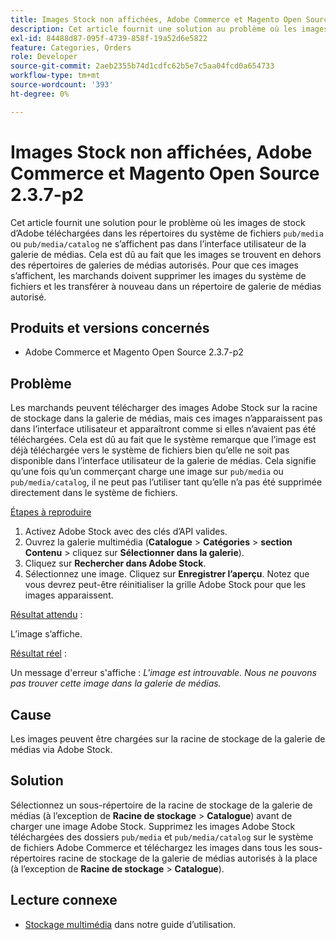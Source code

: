 ```yaml
---
title: Images Stock non affichées, Adobe Commerce et Magento Open Source 2.3.7-p2
description: Cet article fournit une solution au problème où les images de stock d’Adobe téléchargées dans les répertoires du système de fichiers "pub/media" ou "pub/media/catalog" ne s’affichent pas dans l’interface utilisateur de la galerie de médias. Cela est dû au fait que les images se trouvent en dehors des répertoires de galeries de médias autorisés. Pour que ces images s’affichent, les marchands doivent supprimer les images du système de fichiers et les transférer à nouveau dans un répertoire de galerie de médias autorisé.
exl-id: 84488d87-095f-4739-858f-19a52d6e5822
feature: Categories, Orders
role: Developer
source-git-commit: 2aeb2355b74d1cdfc62b5e7c5aa04fcd0a654733
workflow-type: tm+mt
source-wordcount: '393'
ht-degree: 0%

---
```


# Images Stock non affichées, Adobe Commerce et Magento Open Source 2.3.7-p2

Cet article fournit une solution pour le problème où les images de stock d’Adobe téléchargées dans les répertoires du système de fichiers `pub/media` ou `pub/media/catalog` ne s’affichent pas dans l’interface utilisateur de la galerie de médias. Cela est dû au fait que les images se trouvent en dehors des répertoires de galeries de médias autorisés. Pour que ces images s’affichent, les marchands doivent supprimer les images du système de fichiers et les transférer à nouveau dans un répertoire de galerie de médias autorisé.

## Produits et versions concernés

* Adobe Commerce et Magento Open Source 2.3.7-p2


## Problème

Les marchands peuvent télécharger des images Adobe Stock sur la racine de stockage dans la galerie de médias, mais ces images n’apparaissent pas dans l’interface utilisateur et apparaîtront comme si elles n’avaient pas été téléchargées. Cela est dû au fait que le système remarque que l’image est déjà téléchargée vers le système de fichiers bien qu’elle ne soit pas disponible dans l’interface utilisateur de la galerie de médias. Cela signifie qu’une fois qu’un commerçant charge une image sur `pub/media` ou `pub/media/catalog`, il ne peut pas l’utiliser tant qu’elle n’a pas été supprimée directement dans le système de fichiers.

<u>Étapes à reproduire</u>

1. Activez Adobe Stock avec des clés d’API valides.
1. Ouvrez la galerie multimédia (**Catalogue** > **Catégories** > **section Contenu** > cliquez sur **Sélectionner dans la galerie**).
1. Cliquez sur **Rechercher dans Adobe Stock**.
1. Sélectionnez une image. Cliquez sur **Enregistrer l’aperçu**. Notez que vous devrez peut-être réinitialiser la grille Adobe Stock pour que les images apparaissent.

<u>Résultat attendu</u> :

L’image s’affiche.

<u>Résultat réel</u> :

Un message d&#39;erreur s&#39;affiche : *L&#39;image est introuvable. Nous ne pouvons pas trouver cette image dans la galerie de médias.*

## Cause

Les images peuvent être chargées sur la racine de stockage de la galerie de médias via Adobe Stock.

## Solution

Sélectionnez un sous-répertoire de la racine de stockage de la galerie de médias (à l’exception de **Racine de stockage** > **Catalogue**) avant de charger une image Adobe Stock.
Supprimez les images Adobe Stock téléchargées des dossiers `pub/media` et `pub/media/catalog` sur le système de fichiers Adobe Commerce et téléchargez les images dans tous les sous-répertoires racine de stockage de la galerie de médias autorisés à la place (à l’exception de **Racine de stockage** > **Catalogue**).

## Lecture connexe

* [Stockage multimédia](https://experienceleague.adobe.com/en/docs/commerce-admin/content-design/wysiwyg/storage/media-storage) dans notre guide d’utilisation.
